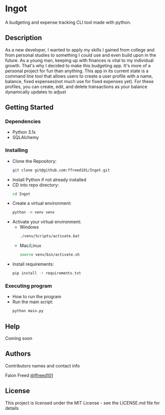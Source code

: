 # Ingot

 A budgeting and expense tracking CLI tool made with python.

## Description

As a new developer, I wanted to apply my skills I gained from college and from personal studies to something I could use and even build upon in the future. As a young man, keeping up with finances is vital to my individual growth. That's why I decided to make this budgeting app. It's more of a personal project for fun than anything. This app in its current state is a command line tool that allows users to create a user profile with a name, balance, fixed expenses(not much use for fixed expenses yet). For these profiles, you can create, edit, and delete transactions as your balance dynamically updates to adjust

## Getting Started

### Dependencies

- Python 3.1x
- SQLAlchemy

### Installing

* Clone the Repository:
    ```bash
    git clone git@github.com:ffreed101/Ingot.git
    ```
* Install Python if not already installed
* CD into repo directory:
    ```bash
    cd Ingot
    ```
* Create a virtual environment:
    ```bash
    python -m venv venv
    ```
* Activate your virtual environment:
    * Windows
        ```bash
        ./venv/Scripts/activate.bat
        ```
    * Mac/Linux
        ```bash
        source venv/bin/activate.sh
        ```
* Install requirements:
    ```bash
    pip install -r requirements.txt
    ```

### Executing program

* How to run the program
* Run the main script:
    ```bash
    python main.py
    ```

## Help

Coming soon

## Authors

Contributors names and contact info

Falon Freed 
[@ffreed101](https://twitter.com/ffreed101)

## License

This project is licensed under the MIT License - see the LICENSE.md file for details